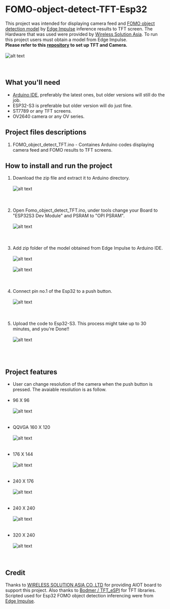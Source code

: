 # FOMO-object-detect-TFT-Esp32
This project was intended for displaying camera feed and [FOMO object detection model](https://edge-impulse.gitbook.io/docs/edge-impulse-studio/learning-blocks/object-detection/fomo-object-detection-for-constrained-devices) by [Edge Impulse](https://edgeimpulse.com/) inference results to TFT screen. The Hardware that was used were provided by [Wireless Solution Asia](https://wirelesssolution.asia/). To run this project users must obtain a model from Edge Impulse. <br/>
<strong>Please refer to this [repository](https://github.com/San279/Esp32-camera-to-tft) to set up TFT and Camera. </strong><br/> <br/>
![alt text](Images_for_readme/320_240.PNG)
<br/> <br/><br/>
## What you'll need
- [Arduino IDE](https://www.arduino.cc/en/software), preferably the latest ones, but older versions will still do the job.
- ESP32-S3 is preferable but older version will do just fine.
- ST7789 or any TFT screens.
- OV2640 camera or any OV series.

## Project files descriptions
1. FOMO_object_detect_TFT.ino - Containes Arduino codes displaying camera feed and FOMO results to TFT screens.

## How to install and run the project
1. Download the zip file and extract it to Arduino directory. <br /><br />
![alt text](Images_for_readme/folder_directory.PNG)
<br /><br /><br /><br />
2. Open Fomo_object_detect_TFT.ino, under tools change your Board to "ESP32S3 Dev Module" and PSRAM to "OPI PSRAM". <br /><br />
![alt text](/Images_for_readme/IDE_configure.PNG)
<br /><br /><br /><br />
3. Add zip folder of the model obtained from Edge Impulse to Arduino IDE. </strong> <br /><br />
![alt text](Images_for_readme/arduino_model_zip.PNG)
<br /><br />
![alt text](Images_for_readme/FOMO_model_zip.PNG)
<br /><br /><br /><br />
4. Connect pin no.1 of the Esp32 to a push button. <br /><br />
![alt text](/Images_for_readme/IDE_configure.PNG)
<br /><br /><br /><br />
5. Upload the code to Esp32-S3. This process might take up to 30 minutes, and you're Done!! <br /><br />
![alt text](/Images_for_readme/320_240.PNG)
<br /><br /><br /><br />

## Project features
- User can change resolution of the camera when the push button is pressed. The avaiable resolution is as follow. <br /><br />
- 96 X 96 <br /><br />
![alt text](/Images_for_readme/96_96.PNG)
<br /><br /><br />
- QQVGA 160 X 120  <br /><br />
![alt text](/Images_for_readme/160_120.PNG)
<br /><br /><br />
- 176 X 144  <br /><br />
![alt text](/Images_for_readme/176_144.PNG)
<br /><br /><br />
- 240 X 176  <br /><br />
![alt text](/Images_for_readme/240_176.PNG)
<br /><br /><br />
- 240 X 240  <br /><br />
![alt text](/Images_for_readme/240_240.PNG)
<br /><br /><br />
- 320 X 240  <br /><br />
![alt text](/Images_for_readme/320_240.PNG)
<br /><br /><br />

## Credit
Thanks to [WIRELESS SOLUTION ASIA CO.,LTD](https://wirelesssolution.asia/) for providing AIOT board to support this project. Also thanks to [Bodmer / TFT_eSPI](https://github.com/Bodmer/TFT_eSPI/blob/master/README.md) for TFT libraries. Scripted used for Esp32 FOMO object detection inferencing were from [Edge Impulse](https://edge-impulse.gitbook.io/docs/edge-impulse-studio/learning-blocks/object-detection/fomo-object-detection-for-constrained-devices). 
